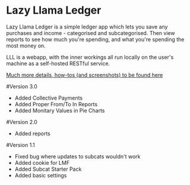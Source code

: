 # Lazy Llama Ledger
Lazy Llama Ledger is a simple ledger app which lets you save any purchases and income - categorised and subcategorised. Then view reports to see how much you're spending, and what you're spending the most money on.

LLL is a webapp, with the inner workings all run locally on the user's machine as a self-hosted RESTful service.

[Much more details, how-tos (and screenshots) to be found here](https://github.com/Haedrian/LazyLlamaLedger/wiki)

#Version 3.0

- Added Collective Payments
- Added Proper From/To In Reports
- Added Monitary Values in Pie Charts

#Version 2.0

- Added reports

#Version 1.1

- Fixed bug where updates to subcats wouldn't work
- Added cookie for LMF
- Added Subcat Starter Pack
- Added basic settings
